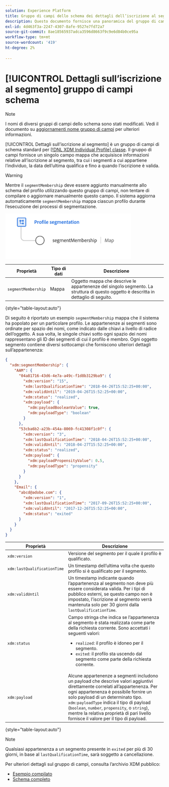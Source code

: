 ```yaml
---
solution: Experience Platform
title: Gruppo di campi dello schema dei dettagli dell’iscrizione al segmento
description: Questo documento fornisce una panoramica del gruppo di campi dello schema Dettagli appartenenza al segmento.
exl-id: 4d463f3a-2247-4307-8afe-9527e7fd72a7
source-git-commit: 8ae18565937adca3596d8663f9c9e6d84b0ce95a
workflow-type: tm+mt
source-wordcount: '419'
ht-degree: 2%

---
```



# [!UICONTROL Dettagli sull’iscrizione al segmento] gruppo di campi schema

>[!NOTE]
>
>I nomi di diversi gruppi di campi dello schema sono stati modificati. Vedi il documento su [aggiornamenti nome gruppo di campi](../name-updates.md) per ulteriori informazioni.

[!UICONTROL Dettagli sull’iscrizione al segmento] è un gruppo di campi di schema standard per [[!DNL XDM Individual Profile] classe](../../classes/individual-profile.md). Il gruppo di campi fornisce un singolo campo mappa che acquisisce informazioni relative all’iscrizione al segmento, tra cui i segmenti a cui appartiene l’individuo, la data dell’ultima qualifica e fino a quando l’iscrizione è valida.

>[!WARNING]
>
>Mentre il `segmentMembership` deve essere aggiunto manualmente allo schema del profilo utilizzando questo gruppo di campi, non tentare di compilare o aggiornare manualmente questo campo. Il sistema aggiorna automaticamente `segmentMembership` mappa ciascun profilo durante l’esecuzione dei processi di segmentazione.

<img src="../../images/data-types/profile-segmentation.png" width="400" /><br />

| Proprietà | Tipo di dati | Descrizione |
| --- | --- | --- |
| `segmentMembership` | Mappa | Oggetto mappa che descrive le appartenenze del singolo segmento. La struttura di questo oggetto è descritta in dettaglio di seguito. |

{style="table-layout:auto"}

Di seguito è riportato un esempio `segmentMembership` mappa che il sistema ha popolato per un particolare profilo. Le appartenenze ai segmenti sono ordinate per spazio dei nomi, come indicato dalle chiavi a livello di radice dell’oggetto. A sua volta, le singole chiavi sotto ogni spazio dei nomi rappresentano gli ID dei segmenti di cui il profilo è membro. Ogni oggetto segmento contiene diversi sottocampi che forniscono ulteriori dettagli sull’appartenenza:

```json
{
  "xdm:segmentMembership": {
    "AAM": {
      "04a81716-43d6-4e7a-a49c-f1d8b3129ba9": {
        "xdm:version": "15",
        "xdm:lastQualificationTime": "2018-04-26T15:52:25+00:00",
        "xdm:validUntil": "2019-04-26T15:52:25+00:00",
        "xdm:status": "realized",
        "xdm:payload": {
          "xdm:payloadBooleanValue": true,
          "xdm:payloadType": "boolean"
        }
      },
      "53cba6b2-a23b-454a-8069-fc41308f1c0f": {
        "xdm:version": "3",
        "xdm:lastQualificationTime": "2018-04-26T15:52:25+00:00",
        "xdm:validUntil": "2018-04-27T15:52:25+00:00",
        "xdm:status": "realized",
        "xdm:payload": {
          "xdm:payloadPropensityValue": 0.5,
          "xdm:payloadType": "propensity"
        }
      }
    },
    "Email": {
      "abcd@adobe.com": {
        "xdm:version": "1",
        "xdm:lastQualificationTime": "2017-09-26T15:52:25+00:00",
        "xdm:validUntil": "2017-12-26T15:52:25+00:00",
        "xdm:status": "exited"
      }
    }
  }
}
```

| Proprietà | Descrizione |
| --- | --- |
| `xdm:version` | Versione del segmento per il quale il profilo è qualificato. |
| `xdm:lastQualificationTime` | Un timestamp dell’ultima volta che questo profilo si è qualificato per il segmento. |
| `xdm:validUntil` | Un timestamp indicante quando l’appartenenza al segmento non deve più essere considerata valida. Per i tipi di pubblico esterni, se questo campo non è impostato, l’iscrizione al segmento verrà mantenuta solo per 30 giorni dalla `lastQualificationTime`. |
| `xdm:status` | Campo stringa che indica se l’appartenenza al segmento è stata realizzata come parte della richiesta corrente. Sono accettati i seguenti valori: <ul><li>`realized`: il profilo è idoneo per il segmento.</li><li>`exited`: il profilo sta uscendo dal segmento come parte della richiesta corrente.</li></ul> |
| `xdm:payload` | Alcune appartenenze a segmenti includono un payload che descrive valori aggiuntivi direttamente correlati all’appartenenza. Per ogni appartenenza è possibile fornire un solo payload di un determinato tipo. `xdm:payloadType` indica il tipo di payload (`boolean`, `number`, `propensity`, o `string`), mentre la relativa proprietà di pari livello fornisce il valore per il tipo di payload. |

{style="table-layout:auto"}

>[!NOTE]
>
>Qualsiasi appartenenza a un segmento presente in `exited` per più di 30 giorni, in base al `lastQualificationTime`, sarà soggetto a cancellazione.

Per ulteriori dettagli sul gruppo di campi, consulta l’archivio XDM pubblico:

* [Esempio compilato](https://github.com/adobe/xdm/blob/master/components/fieldgroups/profile/profile-personal-details.example.1.json)
* [Schema completo](https://github.com/adobe/xdm/blob/master/components/fieldgroups/profile/profile-personal-details.schema.json)
